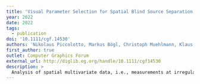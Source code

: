 ```yaml
---
title: 'Visual Parameter Selection for Spatial Blind Source Separation'
year: 2022
date: 2022
tags:
  - publication
doi: '10.1111/cgf.14530'
authors: 'Nikolaus Piccolotto, Markus Bögl, Christoph Muehlmann, Klaus Nordhausen, Peter Filzmoser, Silvia Miksch'
first_author: true
outlet: Computer Graphics Forum
external_url: http://diglib.eg.org/handle/10.1111/cgf14530
description: >
  Analysis of spatial multivariate data, i.e., measurements at irregularly-spaced locations, is a challenging topic in visualization and statistics alike. Such data are integral to many domains, e.g., indicators of valuable minerals are measured for mine prospecting. Popular analysis methods, like PCA, often by design do not account for the spatial nature of the data. Thus they, together with their spatial variants, must be employed very carefully. Clearly, it is preferable to use methods that were specifically designed for such data, like spatial blind source separation (SBSS). However, SBSS requires two tuning parameters, which are themselves complex spatial objects. Setting these parameters involves navigating two large and interdependent parameter spaces, while also taking into account prior knowledge of the physical reality represented by the data. To support analysts in this process, we developed a visual analytics prototype. We evaluated it with experts in visualization, SBSS, and geochemistry. Our evaluations show that our interactive prototype allows to define complex and realistic parameter settings efficiently, which was so far impractical. Settings identified by a non-expert led to remarkable and surprising insights for a domain expert. Therefore, this paper presents important first steps to enable the use of a promising analysis method for spatial multivariate data.
---
```

